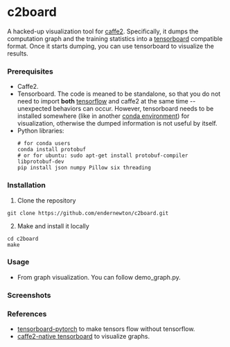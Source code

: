 # c2board

A hacked-up visualization tool for [caffe2](https://caffe2.ai/). Specifically, it dumps the computation graph and the training statistics into a [tensorboard](https://www.tensorflow.org/programmers_guide/summaries_and_tensorboard) compatible format. Once it starts dumping, you can use tensorboard to visualize the results.

### Prerequisites

- Caffe2.
- Tensorboard. The code is meaned to be standalone, so that you do not need to import **both** [tensorflow](https://www.tensorflow.org/) and caffe2 at the same time -- unexpected behaviors can occur. However, tensorboard needs to be installed somewhere (like in another [conda environment](https://conda.io/docs/user-guide/tasks/manage-environments.html)) for visualization, otherwise the dumped information is not useful by itself.
- Python libraries:
  ```Shell
  # for conda users
  conda install protobuf
  # or for ubuntu: sudo apt-get install protobuf-compiler libprotobuf-dev
  pip install json numpy Pillow six threading
  ```

### Installation

1. Clone the repository
  ```Shell
  git clone https://github.com/endernewton/c2board.git
  ```
2. Make and install it locally
  ```Shell
  cd c2board
  make
  ```

### Usage

- From graph visualization. You can follow demo_graph.py.

### Screenshots

### References

- [tensorboard-pytorch](https://github.com/lanpa/tensorboard-pytorch) to make tensors flow without tensorflow.
- [caffe2-native tensorboard](https://github.com/caffe2/caffe2/tree/master/caffe2/contrib/tensorboard) to visualize graphs.
